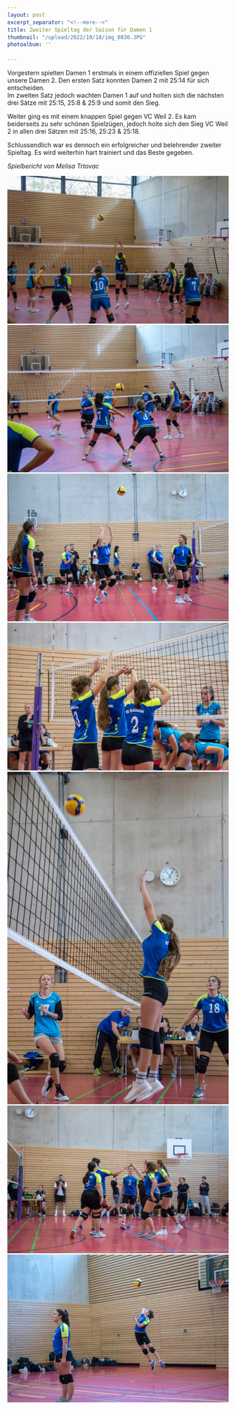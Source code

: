 ```yaml
---
layout: post
excerpt_separator: "<!--more-->"
title: Zweiter Spieltag der Saison für Damen 1
thumbnail: "/upload/2022/10/18/img_0830.JPG"
photoalbum: ''

---
```

Vorgestern spielten Damen 1 erstmals in einem offiziellen Spiel gegen unsere Damen 2. Den ersten Satz konnten Damen 2 mit 25:14 für sich entscheiden.  
Im zweiten Satz jedoch wachten Damen 1 auf und holten sich die nächsten drei Sätze mit 25:15, 25:8 & 25:9 und somit den Sieg.

Weiter ging es mit einem knappen Spiel gegen VC Weil 2. Es kam beiderseits zu sehr schönen Spielzügen, jedoch holte sich den Sieg VC Weil 2 in allen drei Sätzen mit 25:16, 25:23 & 25:18.

Schlussendlich war es dennoch ein erfolgreicher und belehrender zweiter Spieltag. Es wird weiterhin hart trainiert und das Beste gegeben.

_Spielbericht von Melisa Trtovac_

![](/upload/2022/10/18/img_0821.JPG)![](/upload/2022/10/18/img_0825.JPG)![](/upload/2022/10/18/img_0835.JPG)![](/upload/2022/10/18/img_0838.JPG)![](/upload/2022/10/18/img_0853.JPG)![](/upload/2022/10/18/img_0872.JPG)![](/upload/2022/10/18/img_0888.JPG)